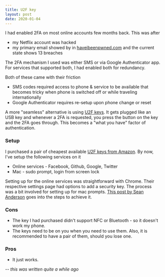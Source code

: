 ```yaml
---
title: U2F key
layout: post
date: 2020-01-04
---
```


I had enabled 2FA on most online accounts few months back. This was after
- my Netflix account was hacked
- my primary email showed by in [haveibeenpwned.com](//haveibeenpwned.com) and the current state shows 13 breaches

The 2FA mechanism I used was either SMS or via Google Authenticator app. For services that supported both, I had enabled both for redundancy.

Both of these came with their friction
- SMS codes required access to phone & service to be available that becomes tricky when phone is switched off or while traveling internationally
- Google Authenticator requires re-setup upon phone change or reset

A more "seamless" alternative is using [U2F keys](https://www.yubico.com/solutions/fido-u2f/). It gets plugged like an USB key and whenever a 2FA is requested, you press the button on the key and the 2FA goes through. This becomes a "what you have" factor of authentication.


### Setup
I purchased a pair of cheapest available [U2F keys from Amazon](https://amzn.to/2GohVxY). By now, I've setup the following services on it
- Online services - Facebook, Github, Google, Twitter
- Mac - sudo prompt, login from screen lock

Setting up for the online services was straightforward with Chrome. Their respective settings page had options to add a security key. The process was a bit involved for setting up for mac prompts. [This post by Sean Anderson](https://microamps.gibsjose.com/u2f-authentication-on-os-x/) goes into the steps to achieve it.

### Cons
- The key I had purchased didn't support NFC or Bluetooth - so it doesn't work my phone.
- The keys need to be on you when you need to use them. Also, it is recommended to have a pair of them, should you lose one.

### Pros
- It just works.

--
*this was written quite a while ago*
